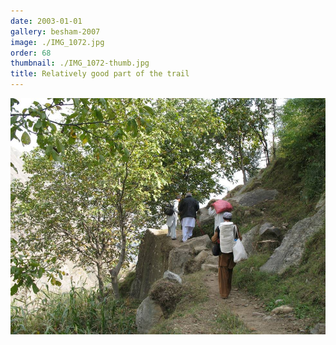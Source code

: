 ```yaml
---
date: 2003-01-01
gallery: besham-2007
image: ./IMG_1072.jpg
order: 68
thumbnail: ./IMG_1072-thumb.jpg
title: Relatively good part of the trail
---
```


![Relatively good part of the trail](./IMG_1072.jpg)